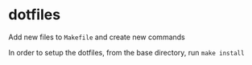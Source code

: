 # dotfiles

Add new files to `Makefile` and create new commands

In order to setup the dotfiles, from the base directory, run `make install`